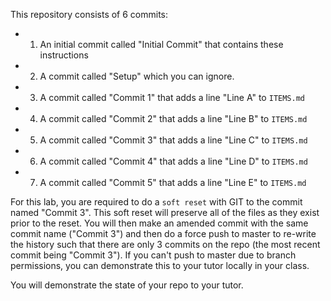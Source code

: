 This repository consists of 6 commits:
 * 1. An initial commit called "Initial Commit" that contains these instructions
 * 2. A commit called "Setup" which you can ignore.
 * 3. A commit called "Commit 1" that adds a line "Line A" to `ITEMS.md`
 * 4. A commit called "Commit 2" that adds a line "Line B" to `ITEMS.md`
 * 5. A commit called "Commit 3" that adds a line "Line C" to `ITEMS.md`
 * 6. A commit called "Commit 4" that adds a line "Line D" to `ITEMS.md`
 * 7. A commit called "Commit 5" that adds a line "Line E" to `ITEMS.md`

For this lab, you are required to do a `soft reset` with GIT to the commit named "Commit 3". This soft reset will preserve all of the files as they exist prior to the reset. You will then make an amended commit with the same commit name ("Commit 3") and then do a force push to master to re-write the history such that there are only 3 commits on the repo (the most recent commit being "Commit 3"). If you can't push to master due to branch permissions, you can demonstrate this to your tutor locally in your class.

You will demonstrate the state of your repo to your tutor.
